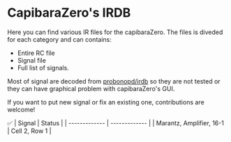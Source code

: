 # CapibaraZero's IRDB

Here you can find various IR files for the capibaraZero. The files is diveded for each category and can contains:

- Entire RC file
- Signal file
- Full list of signals. 

Most of signal are decoded from [probonopd/irdb](https://github.com/probonopd/irdb/tree/master) so they are not tested or they can have graphical problem with capibaraZero's GUI.

If you want to put new signal or fix an existing one, contributions are welcome!

✅ 
| Signal      | Status      |
| ------------- | ------------- |
| Marantz, Amplifier, 16-1 | Cell 2, Row 1 |
